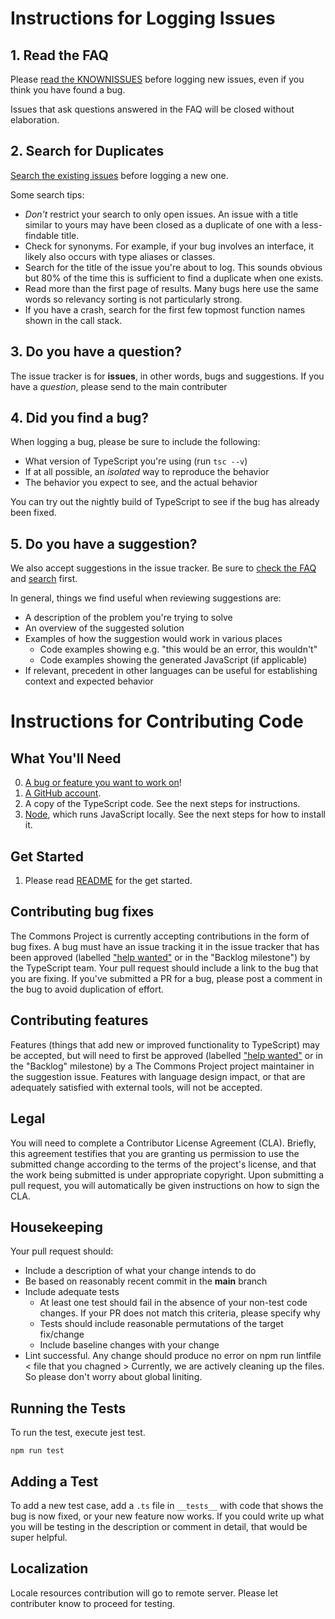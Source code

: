 # Instructions for Logging Issues

## 1. Read the FAQ

Please [read the KNOWNISSUES](./docs/FAQ.md) before logging new issues, even if you think you have found a bug.

Issues that ask questions answered in the FAQ will be closed without elaboration.

## 2. Search for Duplicates

[Search the existing issues](https://github.com/the-commons-project/smart-health-card-verifier/search?type=Issues) before logging a new one.

Some search tips:
 * *Don't* restrict your search to only open issues. An issue with a title similar to yours may have been closed as a duplicate of one with a less-findable title.
 * Check for synonyms. For example, if your bug involves an interface, it likely also occurs with type aliases or classes.
 * Search for the title of the issue you're about to log. This sounds obvious but 80% of the time this is sufficient to find a duplicate when one exists.
 * Read more than the first page of results. Many bugs here use the same words so relevancy sorting is not particularly strong.
 * If you have a crash, search for the first few topmost function names shown in the call stack.

## 3. Do you have a question?

The issue tracker is for **issues**, in other words, bugs and suggestions.
If you have a *question*, please send to the main contributer

## 4. Did you find a bug?

When logging a bug, please be sure to include the following:
 * What version of TypeScript you're using (run `tsc --v`)
 * If at all possible, an *isolated* way to reproduce the behavior
 * The behavior you expect to see, and the actual behavior

You can try out the nightly build of TypeScript  to see if the bug has already been fixed.

## 5. Do you have a suggestion?

We also accept suggestions in the issue tracker.
Be sure to [check the FAQ](https://github.com/the-commons-project/smart-health-card-verifier/wiki/FAQ) and [search](https://github.com/Microsoft/TypeScript/issues?utf8=%E2%9C%93&q=is%3Aissue) first.

In general, things we find useful when reviewing suggestions are:
* A description of the problem you're trying to solve
* An overview of the suggested solution
* Examples of how the suggestion would work in various places
  * Code examples showing e.g. "this would be an error, this wouldn't"
  * Code examples showing the generated JavaScript (if applicable)
* If relevant, precedent in other languages can be useful for establishing context and expected behavior

# Instructions for Contributing Code

## What You'll Need

0. [A bug or feature you want to work on](https://github.com/the-commons-project/smart-health-card-verifier/labels/help%20wanted)!
1. [A GitHub account](https://github.com/join).
2. A copy of the TypeScript code. See the next steps for instructions.
3. [Node](https://nodejs.org), which runs JavaScript locally. See the next steps for how to install it.

## Get Started

1. Please read  [README](../README.md) for the get started.


## Contributing bug fixes

The Commons Project is currently accepting contributions in the form of bug fixes. A bug must have an issue tracking it in the issue tracker that has been approved (labelled ["help wanted"](https://github.com/the-commons-project/smart-health-card-verifier/labels/issues?q=is%3Aopen+is%3Aissue+label%3A%22help+wanted%22) or in the "Backlog milestone") by the TypeScript team. Your pull request should include a link to the bug that you are fixing. If you've submitted a PR for a bug, please post a comment in the bug to avoid duplication of effort.

## Contributing features

Features (things that add new or improved functionality to TypeScript) may be accepted, but will need to first be approved (labelled ["help wanted"](https://github.com/the-commons-project/smart-health-card-verifier/issues?q=is%3Aopen+is%3Aissue+label%3A%22help+wanted%22) or in the "Backlog" milestone) by a The Commons Project project maintainer in the suggestion issue. Features with language design impact, or that are adequately satisfied with external tools, will not be accepted.

## Legal

You will need to complete a Contributor License Agreement (CLA). Briefly, this agreement testifies that you are granting us permission to use the submitted change according to the terms of the project's license, and that the work being submitted is under appropriate copyright. Upon submitting a pull request, you will automatically be given instructions on how to sign the CLA.

## Housekeeping

Your pull request should:

* Include a description of what your change intends to do
* Be based on reasonably recent commit in the **main** branch
* Include adequate tests
    * At least one test should fail in the absence of your non-test code changes. If your PR does not match this criteria, please specify why
    * Tests should include reasonable permutations of the target fix/change
    * Include baseline changes with your change
* Lint successful. Any change should produce no error on 
  npm run lintfile < file that you chagned > 
  Currently, we are actively cleaning up the files. So please don't worry about global liniting. 



## Running the Tests

To run the test, execute jest test. 

```Shell
npm run test
```


## Adding a Test

To add a new test case, add a `.ts` file in `__tests__` with code that shows the bug is now fixed, or your new feature now works.
If you could write up what you will be testing in the description or comment in detail,
that would be super helpful. 



## Localization

Locale resources contribution will go to remote server. 
Please let contributer know to proceed for testing. 
